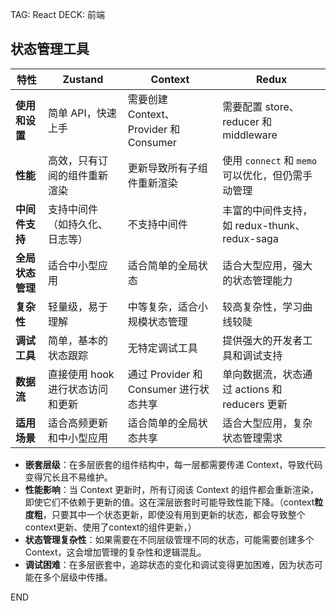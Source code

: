 TAG: React
DECK: 前端
## 状态管理工具

| 特性         | Zustand             | Context                          | Redux                              |
| ---------- | ------------------- | -------------------------------- | ---------------------------------- |
| **使用和设置**  | 简单 API，快速上手         | 需要创建 Context、Provider 和 Consumer | 需要配置 store、reducer 和 middleware    |
| **性能**     | 高效，只有订阅的组件重新渲染      | 更新导致所有子组件重新渲染                    | 使用 `connect` 和 `memo` 可以优化，但仍需手动管理 |
| **中间件支持**  | 支持中间件（如持久化、日志等）     | 不支持中间件                           | 丰富的中间件支持，如 redux-thunk、redux-saga  |
| **全局状态管理** | 适合中小型应用             | 适合简单的全局状态                        | 适合大型应用，强大的状态管理能力                   |
| **复杂性**    | 轻量级，易于理解            | 中等复杂，适合小规模状态管理                   | 较高复杂性，学习曲线较陡                       |
| **调试工具**   | 简单，基本的状态跟踪          | 无特定调试工具                          | 提供强大的开发者工具和调试支持                    |
| **数据流**    | 直接使用 hook 进行状态访问和更新 | 通过 Provider 和 Consumer 进行状态共享    | 单向数据流，状态通过 actions 和 reducers 更新   |
| **适用场景**   | 适合高频更新和中小型应用        | 适合简单的全局状态共享                      | 适合大型应用，复杂状态管理需求                    |

- **嵌套层级**：在多层嵌套的组件结构中，每一层都需要传递 Context，导致代码变得冗长且不易维护。
- **性能影响**：当 Context 更新时，所有订阅该 Context 的组件都会重新渲染，即使它们不依赖于更新的值。这在深层嵌套时可能导致性能下降。（context**粒度粗**，只要其中一个状态更新，即使没有用到更新的状态，都会导致整个context更新、使用了context的组件更新，）
- **状态管理复杂性**：如果需要在不同层级管理不同的状态，可能需要创建多个 Context，这会增加管理的复杂性和逻辑混乱。
- **调试困难**：在多层嵌套中，追踪状态的变化和调试变得更加困难，因为状态可能在多个层级中传播。


END
<!--ID: 1727543642463-->
